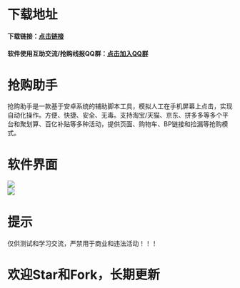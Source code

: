 # 下载地址  
#### 下载链接：[点击链接](https://www.lanzoui.com/b01cfbrbi "点击链接")  
  
#### 软件使用互助交流/抢购线报QQ群：[点击加入QQ群](https://jq.qq.com/?_wv=1027&k=JuvO5aov "点击链接")  
   
# 抢购助手  
抢购助手是一款基于安卓系统的辅助脚本工具，模拟人工在手机屏幕上点击，实现自动化操作。方便、快捷、安全、无毒。支持淘宝/天猫、京东、拼多多等多个平台和聚划算、百亿补贴等多种活动，提供页面、购物车、BP链接和捡漏等抢购模式。 
   
# 软件界面  
![](https://github.com/omxmo/qg/blob/main/qg.png)  
![](https://github.com/omxmo/qg/blob/main/bp.png)  
  
# 提示  
仅供测试和学习交流，严禁用于商业和违法活动！！！
  
# 欢迎Star和Fork，长期更新
